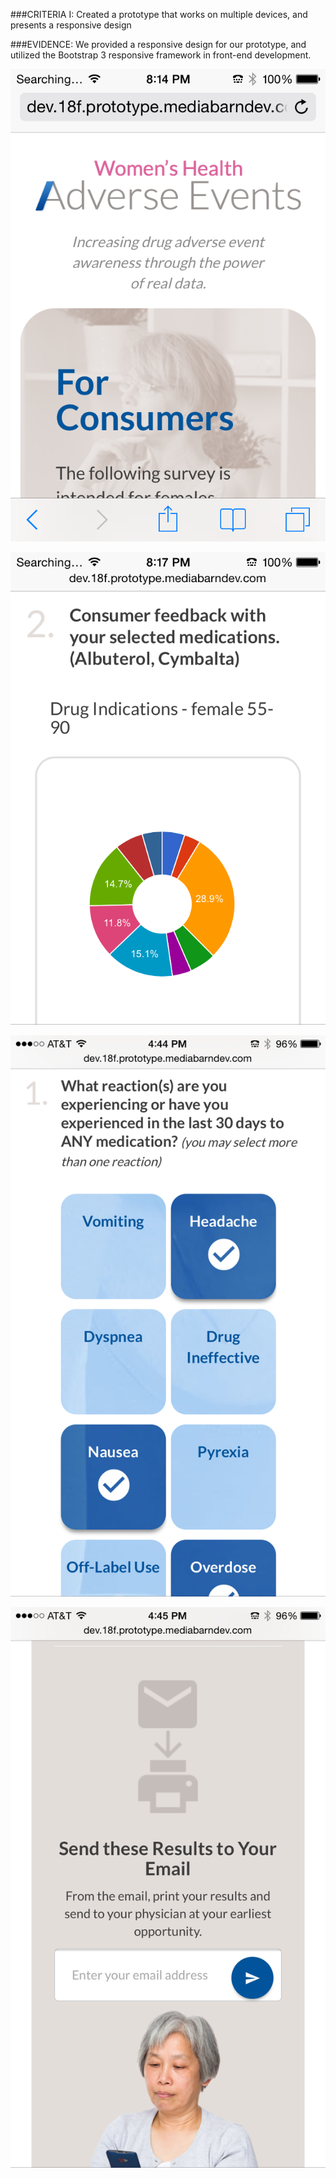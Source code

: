 ###CRITERIA I:
Created a prototype that works on multiple devices, and presents a responsive design

###EVIDENCE:
We provided a responsive design for our prototype, and utilized the Bootstrap 3 responsive framework in front-end development. 

![iPhone 4S](https://github.com/NishConsulting/ADS-I-BPA-Design-Prototype/blob/master/Images/Criteria_I_Resp_iPhone4S_Nish_2.PNG)

![iPhone 4S](https://github.com/NishConsulting/ADS-I-BPA-Design-Prototype/blob/master/Images/Criteria_I_Resp_iPhone4S_Nish_5.PNG)

![iPhone 6](https://github.com/NishConsulting/ADS-I-BPA-Design-Prototype/blob/master/Images/Criteria_I_Resp_iPhone6_Nish_3.PNG)

![iPhone 6](https://github.com/NishConsulting/ADS-I-BPA-Design-Prototype/blob/master/Images/Criteria_I_Resp_iPhone6_Nish_6.PNG)

